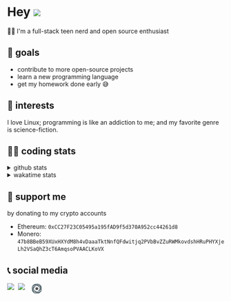 # Hey <img width="35" src="https://raw.githubusercontent.com/aemmadi/aemmadi/master/wave.gif" />
👨‍💻 I'm a full-stack teen nerd and open source enthusiast

## 🥅 goals

* contribute to more open-source projects
* learn a new programming language
* get my homework done early 😅

## 🧐 interests

I love Linux; programming is like an addiction to me; and my favorite genre is science-fiction.

## 👨‍💻 coding stats

<details>
  <summary>github stats</summary>

  <img width="768" src="https://github-profile-trophy.vercel.app/?username=poseidoncoder&no-border=true&theme=nord&no-frame=true" />
  <div style="display: inline-block">
    <img src="https://github-readme-stats.vercel.app/api/top-langs/?username=poseidoncoder&theme=nord&layout=compact&hide_border=true" />
    <img height="165" src="https://github-readme-stats.vercel.app/api?username=poseidoncoder&show_icons=true&theme=nord&hide_border=true" />
  </div>
</details>

<details>
  <summary>wakatime stats</summary>

<!--START_SECTION:waka-->
![Code Time](http://img.shields.io/badge/Code%20Time-0%20secs-blue)

![Profile Views](http://img.shields.io/badge/Profile%20Views-1-blue)

**🐱 My GitHub Data** 

> 🏆 130 Contributions in the Year 2022
 > 
> 📦 27.2 kB Used in GitHub's Storage 
 > 
> 🚫 Not Opted to Hire
 > 
> 📜 36 Public Repositories 
 > 
> 🔑 9 Private Repositories  
 > 
**I'm an Early 🐤** 

```text
🌞 Morning    2 commits      ░░░░░░░░░░░░░░░░░░░░░░░░░   1.83% 
🌆 Daytime    54 commits     ████████████░░░░░░░░░░░░░   49.54% 
🌃 Evening    53 commits     ████████████░░░░░░░░░░░░░   48.62% 
🌙 Night      0 commits      ░░░░░░░░░░░░░░░░░░░░░░░░░   0.0%

```
📅 **I'm Most Productive on Monday** 

```text
Monday       29 commits     ██████░░░░░░░░░░░░░░░░░░░   26.61% 
Tuesday      16 commits     ███░░░░░░░░░░░░░░░░░░░░░░   14.68% 
Wednesday    5 commits      █░░░░░░░░░░░░░░░░░░░░░░░░   4.59% 
Thursday     12 commits     ██░░░░░░░░░░░░░░░░░░░░░░░   11.01% 
Friday       5 commits      █░░░░░░░░░░░░░░░░░░░░░░░░   4.59% 
Saturday     19 commits     ████░░░░░░░░░░░░░░░░░░░░░   17.43% 
Sunday       23 commits     █████░░░░░░░░░░░░░░░░░░░░   21.1%

```


📊 **This Week I Spent My Time On** 

```text
⌚︎ Time Zone: America/Los_Angeles

💬 Programming Languages: 
JavaScript               8 hrs 34 mins       ███████████░░░░░░░░░░░░░░   47.45% 
CSS                      3 hrs 50 mins       █████░░░░░░░░░░░░░░░░░░░░   21.23% 
Bash                     2 hrs 1 min         ██░░░░░░░░░░░░░░░░░░░░░░░   11.18% 
JSON                     1 hr 48 mins        ██░░░░░░░░░░░░░░░░░░░░░░░   10.02% 
Git Config               31 mins             ░░░░░░░░░░░░░░░░░░░░░░░░░   2.88%

🔥 Editors: 
VS Code                  17 hrs 50 mins      █████████████████████████   100.0%

🐱‍💻 Projects: 
github-timeline          7 hrs 28 mins       █████████░░░░░░░░░░░░░░░░   39.3% 
react-frontend           3 hrs 39 mins       ████░░░░░░░░░░░░░░░░░░░░░   19.23% 
token                    3 hrs 25 mins       ████░░░░░░░░░░░░░░░░░░░░░   17.97% 
Robot                    1 hr 37 mins        ██░░░░░░░░░░░░░░░░░░░░░░░   8.5% 
digital-human            1 hr 31 mins        ██░░░░░░░░░░░░░░░░░░░░░░░   8.02%

💻 Operating System: 
Windows                  17 hrs 50 mins      █████████████████████████   100.0%

```

**I Mostly Code in HTML** 

```text
HTML                     10 repos            ███████░░░░░░░░░░░░░░░░░░   30.3% 
JavaScript               9 repos             ██████░░░░░░░░░░░░░░░░░░░   27.27% 
Python                   3 repos             ██░░░░░░░░░░░░░░░░░░░░░░░   9.09% 
TypeScript               3 repos             ██░░░░░░░░░░░░░░░░░░░░░░░   9.09% 
Go                       3 repos             ██░░░░░░░░░░░░░░░░░░░░░░░   9.09%

```


**Timeline**

![Chart not found](https://raw.githubusercontent.com/PoseidonCoder/PoseidonCoder/main/charts/bar_graph.png) 


 Last Updated on 10/08/2022 18:49:09 UTC
<!--END_SECTION:waka-->
</details>

## 🤝 support me
by donating to my crypto accounts
* Ethereum: `0xCC27F23C05495a195fAD9f5d370A952cc44261d8`
* Monero:   `47b8BBeB59XUxHXYdM8h4vDaaaTktNnfQFdwitjq2PVbBvZZuRWMkovdshHRuPHYXjeLh2VSaQhZ3cT6AmqsoPVAACLKoVX`

## 📞 social media

[<img width=25 align="left" src="https://cdn4.iconfinder.com/data/icons/logos-and-brands/512/91_Discord_logo_logos-512.png"/>](https://discord.bio/p/devposeidon)

[<img width=31 align="left" src="https://i.pinimg.com/originals/19/7b/36/197b365922d1ea3aa1a932ff9bbda4a6.png"/>](https://www.youtube.com/channel/UCb0JVK0TmpYueYTx5Te0fUw)

[<img width=25 align="left" src="assets/images/replit.png"/>](https://repl.it/@PowerCoder) 

<br />
